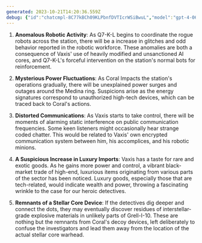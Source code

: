 ```yaml
---
generated: 2023-10-21T14:20:36.559Z
debug: {"id":"chatcmpl-8C77kBCh09KLPbnfDVTIcrWSiBwuL","model":"gpt-4-0613","usage":{"prompt_tokens":1609,"completion_tokens":362,"total_tokens":1971},"finish":"stop"}
---
```

1. **Anomalous Robotic Activity**: As Q7-K-L begins to coordinate the rogue robots across the station, there will be a increase in glitches and odd behavior reported in the robotic workforce. These anomalies are both a consequence of Vaxis' use of heavily modified and unsanctioned AI cores, and Q7-K-L's forceful intervention on the station's normal bots for reinforcement.

2. **Mysterious Power Fluctuations**: As Coral Impacts the station's operations gradually, there will be unexplained power surges and outages around the Medina ring. Suspicions arise as the energy signatures correspond to unauthorized high-tech devices, which can be traced back to Coral's actions.

3. **Distorted Communications**: As Vaxis starts to take control, there will be moments of alarming static interference on public communication frequencies. Some keen listeners might occasionally hear strange coded chatter. This would be related to Vaxis' own encrypted communication system between him, his accomplices, and his robotic minions.

4. **A Suspicious Increase in Luxury Imports**: Vaxis has a taste for rare and exotic goods. As he gains more power and control, a vibrant black-market trade of high-end, luxurious items originating from various parts of the sector has been noticed. Luxury goods, especially those that are tech-related, would indicate wealth and power, throwing a fascinating wrinkle to the case for our heroic detectives. 

5. **Remnants of a Stellar Core Device**: If the detectives dig deeper and connect the dots, they may eventually discover residues of interstellar-grade explosive materials in unlikely parts of Grell-I-10. These are nothing but the remnants from Coral's decoy devices, left deliberately to confuse the investigators and lead them away from the location of the actual stellar core warhead.
